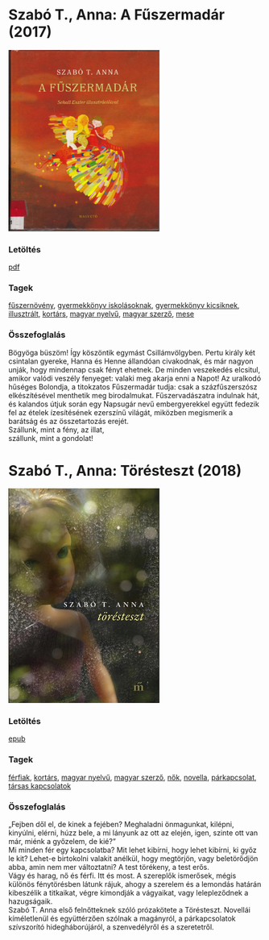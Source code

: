 # <a name="id_1238">Szabó T., Anna: A Fűszermadár (2017)</a>
<img src="https://github.com/BercziSandor/calibre_lib/raw/main/libs/main/Szabo%20T.%2C%20Anna/A%20Fuszermadar%20%281238%29/cover.jpg" alt="cover" width="300"/>

### Letöltés
[pdf](https://github.com/BercziSandor/calibre_lib/raw/main/libs/main/Szabo%20T.%2C%20Anna/A%20Fuszermadar%20%281238%29/A%20Fuszermadar%20-%20Szabo%20T.%2C%20Anna.pdf)

### Tagek
[fűszernövény](https://github.com/berczisandor/calibre_lib/blob/main/libs/main/_tags/f%c5%b1szern%c3%b6v%c3%a9ny.md), [gyermekkönyv iskolásoknak](https://github.com/berczisandor/calibre_lib/blob/main/libs/main/_tags/gyermekk%c3%b6nyv%20iskol%c3%a1soknak.md), [gyermekkönyv kicsiknek](https://github.com/berczisandor/calibre_lib/blob/main/libs/main/_tags/gyermekk%c3%b6nyv%20kicsiknek.md), [illusztrált](https://github.com/berczisandor/calibre_lib/blob/main/libs/main/_tags/illusztr%c3%a1lt.md), [kortárs](https://github.com/berczisandor/calibre_lib/blob/main/libs/main/_tags/kort%c3%a1rs.md), [magyar nyelvű](https://github.com/berczisandor/calibre_lib/blob/main/libs/main/_tags/magyar%20nyelv%c5%b1.md), [magyar szerző](https://github.com/berczisandor/calibre_lib/blob/main/libs/main/_tags/magyar%20szerz%c5%91.md), [mese](https://github.com/berczisandor/calibre_lib/blob/main/libs/main/_tags/mese.md)

### Összefoglalás
<div>
<p>Bögyöga büszöm! Így köszöntik egymást Csillámvölgyben. Pertu király két csintalan gyereke, Hanna és Henne állandóan civakodnak, és már nagyon unják, hogy mindennap csak fényt ehetnek. De minden veszekedés elcsitul, amikor valódi veszély fenyeget: valaki meg akarja enni a Napot! Az uralkodó hűséges Bolondja, a titokzatos Fűszermadár tudja: csak a százfűszerszósz elkészítésével menthetik meg birodalmukat. Fűszervadászatra indulnak hát, és kalandos útjuk során egy Napsugár nevű embergyerekkel együtt fedezik fel az ételek ízesítésének ezerszínű világát, miközben megismerik a barátság és az összetartozás erejét.<br>Szállunk, mint a fény, az illat,<br>szállunk, mint a gondolat!</p></div>


# <a name="id_1236">Szabó T., Anna: Törésteszt (2018)</a>
<img src="https://github.com/BercziSandor/calibre_lib/raw/main/libs/main/Szabo%20T.%2C%20Anna/Toresteszt%20%281236%29/cover.jpg" alt="cover" width="300"/>

### Letöltés
[epub](https://github.com/BercziSandor/calibre_lib/raw/main/libs/main/Szabo%20T.%2C%20Anna/Toresteszt%20%281236%29/Toresteszt%20-%20Szabo%20T.%2C%20Anna.epub)

### Tagek
[férfiak](https://github.com/berczisandor/calibre_lib/blob/main/libs/main/_tags/f%c3%a9rfiak.md), [kortárs](https://github.com/berczisandor/calibre_lib/blob/main/libs/main/_tags/kort%c3%a1rs.md), [magyar nyelvű](https://github.com/berczisandor/calibre_lib/blob/main/libs/main/_tags/magyar%20nyelv%c5%b1.md), [magyar szerző](https://github.com/berczisandor/calibre_lib/blob/main/libs/main/_tags/magyar%20szerz%c5%91.md), [nők](https://github.com/berczisandor/calibre_lib/blob/main/libs/main/_tags/n%c5%91k.md), [novella](https://github.com/berczisandor/calibre_lib/blob/main/libs/main/_tags/novella.md), [párkapcsolat](https://github.com/berczisandor/calibre_lib/blob/main/libs/main/_tags/p%c3%a1rkapcsolat.md), [társas kapcsolatok](https://github.com/berczisandor/calibre_lib/blob/main/libs/main/_tags/t%c3%a1rsas%20kapcsolatok.md)

### Összefoglalás
<div>
<p>„Fejben dől el, de kinek a fejében? Meghaladni önmagunkat, kilépni, kinyúlni, elérni, húzz bele, a mi lányunk az ott az elején, igen, szinte ott van már, miénk a győzelem, de kié?” <br>Mi minden fér egy kapcsolatba? Mit lehet kibírni, hogy lehet kibírni, ki győz le kit? Lehet-e birtokolni valakit anélkül, hogy megtörjön, vagy beletörődjön abba, amin nem mer változtatni? A test törékeny, a test erős.<br>Vágy és harag, nő és férfi. Itt és most. A szereplők ismerősek, mégis különös fénytörésben látunk rájuk, ahogy a szerelem és a lemondás határán kibeszélik a titkaikat, végre kimondják a vágyaikat, vagy lelepleződnek a hazugságaik.<br>Szabó T. Anna első felnőtteknek szóló prózakötete a Törésteszt. Novellái kíméletlenül és együttérzően szólnak a magányról, a párkapcsolatok szívszorító hidegháborújáról, a szenvedélyről és a szeretetről.</p></div>


